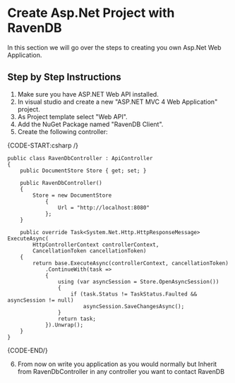 # Create  Asp.Net Project with RavenDB
In this section we will go over the steps to creating you own Asp.Net Web Application.

## Step by Step Instructions
1) Make sure you have ASP.NET Web API installed.  
2) In visual studio and create a new "ASP.NET MVC 4 Web Application" project.  
3) As Project template select "Web API".  
4) Add the NuGet Package named "RavenDB Client".  
5) Create the following controller:

{CODE-START:csharp /}

	public class RavenDbController : ApiController
    {
		public DocumentStore Store { get; set; }

	    public RavenDbController()
	    {
		    Store = new DocumentStore
			    {
				    Url = "http://localhost:8080"				
			    };
	    }

		public override Task<System.Net.Http.HttpResponseMessage> ExecuteAsync(
			HttpControllerContext controllerContext, 
			CancellationToken cancellationToken)
		{
			return base.ExecuteAsync(controllerContext, cancellationToken)
				.ContinueWith(task =>
				{
					using (var asyncSession = Store.OpenAsyncSession())
					{
						if (task.Status != TaskStatus.Faulted && asyncSession != null)
							asyncSession.SaveChangesAsync();
					}
					return task;
				}).Unwrap();
		}
    }

{CODE-END/}

6) From now on write you application as you would normally but Inherit from RavenDbController in any controller you want to contact RavenDB